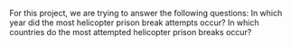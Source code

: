 For this project, we are trying to answer the following questions:
 In which year did the most helicopter prison break attempts occur? 
 In which countries do the most attempted helicopter prison breaks occur?

